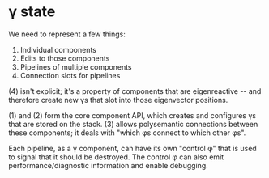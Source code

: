 # γ state
We need to represent a few things:

1. Individual components
2. Edits to those components
3. Pipelines of multiple components
4. Connection slots for pipelines

(4) isn't explicit; it's a property of components that are eigenreactive -- and therefore create new γs that slot into those eigenvector positions.

(1) and (2) form the core component API, which creates and configures γs that are stored on the stack. (3) allows polysemantic connections between these components; it deals with "which φs connect to which other φs".

Each pipeline, as a γ component, can have its own "control φ" that is used to signal that it should be destroyed. The control φ can also emit performance/diagnostic information and enable debugging.
